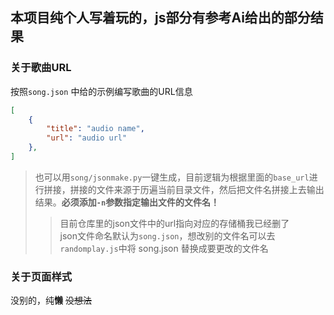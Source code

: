 ## 本项目纯个人写着玩的，js部分有参考Ai给出的部分结果

### 关于歌曲URL   
按照``song.json`` 中给的示例编写歌曲的URL信息   
```JSON
[
    {
        "title": "audio name",
        "url": "audio url"
    },
]
```
>也可以用``song/jsonmake.py``一键生成，目前逻辑为根据里面的``base_url``进行拼接，拼接的文件来源于历遍当前目录文件，然后把文件名拼接上去输出结果。**必须添加``-n``参数指定输出文件的文件名！**
>  
>>目前仓库里的json文件中的url指向对应的存储桶我已经删了  
>>json文件命名默认为``song.json``，想改别的文件名可以去``randomplay.js``中将 song.json 替换成要更改的文件名



### 关于页面样式  
没别的，纯**懒** ~~没想法~~
